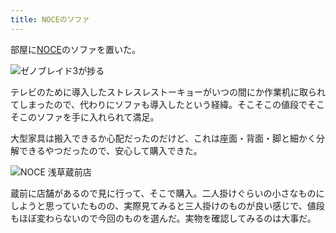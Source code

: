 ```yaml
---
title: NOCEのソファ
---
```

部屋に[NOCE](https://www.noce.co.jp/)のソファを置いた。

![](https://lh3.googleusercontent.com/docs/ADP-6oG4_i-Bhj1iY7FT9u530TS_yJpZEM5p2jFEiKjhMlIkYewB0dlsi_EkLaorjEeiN5Xql4cxBJH1hShc8RAO9K7iTfxzEfgmABUvGLDcfug9MAGOjT2l7HAfyY89M9L07X-tm4UmNgJUNr_MSgOVGFX6dBOcoxg-y8zgq7goEWsRGGzEAZ5_Y1izpznJ9PQeeUOjEKXeBu7DTe9hqRcgVef8lbq_YaO0oLEKP0jkbFhG7_bCXoBJlytbqPVR9yB7l_7Vvc1vEA2ZYZlfLkeHzGWUXFZgQDPmSCc_vHdCqxB_GNHAHI2JJxL-p-vYBHlkWqjJSUZNE0qodHAey9BOWFkxlGcyUYekAq8D1jk6kr_tA8Zrq2Tb4wTawuBkdEeKLKp9uvmx67tJ8Cc9deOwVkHPhQlEXXpFoj3z7tWS2JTL9ed94iOI3z3OtKwvry_iKDdCQjNHxD_mE_vYAraP7p2eaLIVgtEP_44cCwtvaYXQfHVTDbEQwaPOCFiCZjZ74GdoniYTeRHL-Q0pPX5WH3orYJbFcL6jWqoEmWCbqxf6ENS7ESqBtPBnV-qhDn93Cm4bpMElsedkt372setiYd0moZbhFxIRtGZXsMi1SZ4Z0iNcQ4TydUq0WR_Vn-IzoqpUNLL7oQU_5o2js_ardpFkgpGB4rCfREW7vElGJd1fV0kDc7ZNxWoUnuWjotQFW90uPfmEhdI6x0XnfB_a90mqDLd9HKm9vIrWJpSHk5I4pe7rq29RxJfJXBmKqDZAe1hF8xWKaiRZP5I2j7eURrW4TjxnOgHwe-9zpJOVoHQn_52He9Vs4BGe5VhtiSA9iSxkARPy32sgUaMnYqRcLeU2TpEC4G-gDaM8oVpGF71gx1QNAMu1aCoVclRRJWa45hpo0YxQu6J8Q0YxwNj7_oa72XKNfBhE5T-sSXxQ8f9RcrUfMUReNkzOqk8K7_xsTkcetSL05U4-ncXZxbUYNf7ot5nXlqrJkrEM_kU4VE3dnlXvU4eDTRHWbCQqgStt03jrIupwBl-kxLmdFpb6WpG8hODoVWMSHeSL3GHx2VHJJKikk6j6GvN2RKqWTY1IgYYzbiHT6ViJlu_BFT8fJEy4VcbfS-RpFTdEACjcBUA7bfTxQHquUbqwGyFkS_4hyHJcfe0oBveU4bJgbKrQnwZFFHNT1d9aZsvSyjPOjzGbBX-sJNbUQAu39vfoRAzl4BLp7dQe1g7eyP05OAP4sTPSdLgXvHou9ssktcedMb4fB1LKPw "ゼノブレイド3が捗る")

テレビのために導入したストレスレストーキョーがいつの間にか作業机に取られてしまったので、代わりにソファも導入したという経緯。そこそこの値段でそこそこのソファを手に入れられて満足。

大型家具は搬入できるか心配だったのだけど、これは座面・背面・脚と細かく分解できるやつだったので、安心して購入できた。

![](https://lh3.googleusercontent.com/docs/ADP-6oH_-0VHeefHs6QLsYfLbds3YqLAg9ZI8ZbhLSeULuzJoXi45LD1W9ig3NfHaVJQeozy8R_7S4W5YZPaj3fIKTJ0qWy596QnWODMYHtFD9JzWWX055S33D2DGi8HdISNGNzx1_mQIRKE1_1yYYhzp0ugGqkAZpyViZrjfQohA54QbulGwaAvwpzC_FNToNX8-WM2I_21ZNnJi_-Wqut7Pa3-RrbYR7M9EOI0HmU68qv4AoVPtk71wwFZurxo1dCAiTSGaufyG7H5QB2zsJleyt35hpPMh72W54dojH4R9Nuhoc6Gm3edWWRaHb7VUrbETb_kUEKg1YD_U4O2O3GvWDKvWik2TUuWmudnYrA9VKjgc-8qQns8bohOL7wKxTpk0-VpG3i26ZTuHcxk8VR7qc-3QUss6CTsK7DiDqwEUIUlVyZl16WEwtQbW97WdbLTIg9CDyHyjIgOObgs8eGTm5JyPV_IwYDFjrxDABdiPt_KRvp0o8ChGtlrUCWkSiBXT5GYv13DiHcf38DRibVB0wIVe4MdjTVNo2IhKvBo61kVw4F3d41lFURcRqWL8fE_WYn_Hzjx_8E6Wf9fE0fQBy85koxLAYVOXa0Z2pGxILussCir7czbE4nbocOohyBiR5itB1FOLfW7Gj1OkG9DZbVnB6QqpPDc5HMZZr6qf4AEqKvlWhz_FiVI__XnCOCnomT2e8gqT1eNYrGZmWWjhQiCCLKf_oEmX5N2WKE-VinztBZ09DT2OdMhGpA1NoydQditsYwhZ2YCnhcQHQNC56OYO00quGgWEs8vDU_--kCHcuPucwZpEC_yl--ArZNOrrPIPmGhc_umEJg718oJSP9kprt2VlBDuOzc_dC7MvM_OTOCmIGIhoK052XLKBw-aB3qGY92jYh8eAU7iemTsFP7P3lOwRXBzFDuhMsxsvtz15G4A9_gn6eKiOP160msTRrP7MfR2PMnujSsQk8A2VMqsTyDqxTITOcQ8A3wCEJAnv3m7UGyJe3AEn0PCE1vEMj94nf0gj1U1v01uSTnTquB7MkJZGUeUodeDDwduFLfiBvXbFXOXXJDqBASZ9kIjS7myU02aSt2_HF9u9bvulaloxen7ZrU8z9BBuZkvVH9DjQjNNmidHtqRdG60xsUi6yXWBLzvuLPNwjulzXsLDSb87nYKX6lamVFJ32KySE6OC9rcOSRwfokUei_Fryax4bCmh1VH9irLOkqwL1U_WI1ttRAO8Yc4JLhotkdxMVQ5CZZXQ "NOCE 浅草蔵前店")

蔵前に店舗があるので見に行って、そこで購入。二人掛けぐらいの小さなものにしようと思っていたものの、実際見てみると三人掛けのものが良い感じで、値段もほぼ変わらないので今回のものを選んだ。実物を確認してみるのは大事だ。
